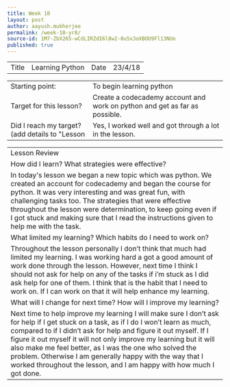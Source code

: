 ```yaml
---
title: Week 10 
layout: post
author: aayush.mukherjee
permalink: /week-10-yr8/
source-id: 1M7-ZbX265-wCdLIRZdI6l8w2-0u5x3oXBOU9Fl13NUo
published: true
---
```

<table>
  <tr>
    <td>Title</td>
    <td>Learning Python</td>
    <td>Date</td>
    <td>23/4/18</td>
  </tr>
</table>


<table>
  <tr>
    <td>Starting point:</td>
    <td>To begin learning python</td>
  </tr>
  <tr>
    <td>Target for this lesson?</td>
    <td>Create a codecademy account and work on python and get as far as possible.</td>
  </tr>
  <tr>
    <td>Did I reach my target? 
(add details to "Lesson </td>
    <td>Yes, I worked well and got through a lot in the lesson.</td>
  </tr>
</table>


<table>
  <tr>
    <td>Lesson Review</td>
  </tr>
  <tr>
    <td>How did I learn? What strategies were effective?</td>
  </tr>
  <tr>
    <td>In today's lesson we began a new topic which was python. We created an account for codecademy and began the course for python. It was very interesting and was great fun, with challenging tasks too. The strategies that were effective throughout the lesson were determination, to keep going even if I got stuck and making sure that I read the instructions given to help me with the task.</td>
  </tr>
  <tr>
    <td>What limited my learning? Which habits do I need to work on?</td>
  </tr>
  <tr>
    <td>Throughout the lesson personally I don’t think that much had limited my learning. I was working hard a got a good amount of work done through the lesson. However, next time I think I should not ask for help on any of the tasks if i’m stuck as I did ask help for one of them. I think that is the habit that I need to work on. If I can work on that it will help enhance my learning.</td>
  </tr>
  <tr>
    <td>What will I change for next time? How will I improve my learning?</td>
  </tr>
  <tr>
    <td>Next time to help improve my learning I will make sure I don’t ask for help if I get stuck on a task, as if I do I won’t learn as much, compared to if I didn’t ask for help and figure it out myself. If I figure it out myself it will not only improve my learning but it will also make me feel better, as I was the one who solved the problem. Otherwise I am generally happy with the way that I worked throughout the lesson, and I am happy with how much I got done.</td>
  </tr>
</table>


